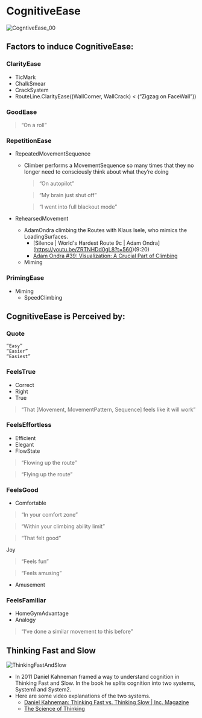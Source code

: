 # CognitiveEase

![CogntiveEase_00](/CognitiveEase_00.png)

## Factors to induce CognitiveEase:
### ClarityEase
- TicMark
- ChalkSmear
- CrackSystem
- RouteLine.ClarityEase((WallCorner, WallCrack) < (“Zigzag on FaceWall”))
### GoodEase

> “On a roll”

### RepetitionEase
- RepeatedMovementSequence
    - Climber performs a MovementSequence so many times that they no longer need to consciously think about what they’re doing
        > “On autopilot”
        
        >“My brain just shut off”
        
        >“I went into full blackout mode”

- RehearsedMovement
    - AdamOndra climbing the Routes with Klaus Isele, who mimics the LoadingSurfaces.
        - [Silence | World's Hardest Route 9c | Adam Ondra\](https://youtu.be/ZRTNHDd0gL8?t=560)(9:20)
        - [Adam Ondra #39: Visualization: A Crucial Part of Climbing](https://www.youtube.com/watch?v=3WO6rcosZ-o)
    - Miming
### PrimingEase
- Miming
    - SpeedClimbing


## CognitiveEase is Perceived by:
### Quote
    “Easy”
    “Easier”
    “Easiest”
### FeelsTrue
- Correct
- Right
- True

> “That [Movement, MovementPattern, Sequence] feels like it will work”

### FeelsEffortless
- Efficient
- Elegant
- FlowState

> “Flowing up the route”

>“Flying up the route”

### FeelsGood
- Comfortable

> “In your comfort zone”

> “Within your climbing ability limit”

> “That felt good”

Joy

> “Feels fun”

> “Feels amusing”

- Amusement
### FeelsFamiliar
- HomeGymAdvantage
- Analogy

> “I’ve done a similar movement to this before”


## Thinking Fast and Slow

![ThinkingFastAndSlow](/Neuro/ThinkingFastAndSlow.png)
- In 2011 Daniel Kahneman framed a way to understand cognition in  Thinking Fast and Slow. In the book he splits cognition into two systems, System1 and System2.
- Here are some video explanations of the two systems.
    - [Daniel Kahneman: Thinking Fast vs. Thinking Slow | Inc. Magazine](https://www.youtube.com/watch?v=PirFrDVRBo4&ab_channel=Inc.)
    - [The Science of Thinking](https://www.youtube.com/watch?v=UBVV8pch1dM&t=15s&ab_channel=Veritasium)
